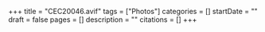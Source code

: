 +++
title = "CEC20046.avif"
tags = ["Photos"]
categories = []
startDate = ""
draft = false
pages = []
description = ""
citations = []
+++
